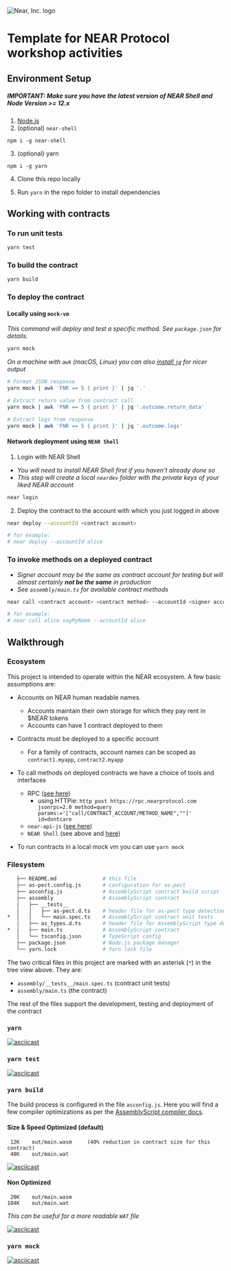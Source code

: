 ![Near, Inc. logo](https://nearprotocol.com/wp-content/themes/near-19/assets/img/logo.svg?t=1553011311)

# Template for NEAR Protocol workshop activities

## Environment Setup

##### IMPORTANT: Make sure you have the latest version of NEAR Shell and Node Version >= 12.x 

1. [Node.js](https://nodejs.org/en/download/package-manager/)
2. (optional) `near-shell`

```
npm i -g near-shell
```

3. (optional) yarn

```
npm i -g yarn
```

4. Clone this repo locally

5. Run `yarn` in the repo folder to install dependencies

## Working with contracts

### To run unit tests

```bash
yarn test
```

### To build the contract

```bash
yarn build
```

### To deploy the contract

#### Locally using `mock-vm`

*This command will deploy and test a specific method.  See `package.json` for details.*

```bash
yarn mock
```

*On a machine with `awk` (macOS, Linux) you can also [install `jq`](https://stedolan.github.io/jq/download/) for nicer output*

```bash
# Format JSON response
yarn mock | awk 'FNR == 5 { print }' | jq '.'

# Extract return value from contract call
yarn mock | awk 'FNR == 5 { print }' | jq '.outcome.return_data'

# Extract logs from response
yarn mock | awk 'FNR == 5 { print }' | jq '.outcome.logs'
```

#### Network deployment using `NEAR Shell`

1. Login with NEAR Shell

- *You will need to install NEAR Shell first if you haven't already done so*
- *This step will create a local `neardev` folder with the private keys of your liked NEAR account*

```bash
near login
```

2. Deploy the contract to the account with which you just logged in above

```bash
near deploy --accountId <contract account>

# for example: 
# near deploy --accountId alice
```

### To invoke methods on a deployed contract

- *Signer account may be the same as contract account for testing but will almost certainly **not be the same** in production*
- *See `assembly/main.ts` for available contract methods*

```bash
near call <contract account> <contract method> --accountId <signer account>

# for example: 
# near call alice sayMyName --accountId alice
```

## Walkthrough

### Ecosystem

This project is intended to operate within the NEAR ecosystem.  A few basic assumptions are:

- Accounts on NEAR human readable names. 
  - Accounts maintain their own storage for which they pay rent in $NEAR tokens
  - Accounts can have 1 contract deployed to them

- Contracts must be deployed to a specific account
  - For a family of contracts, account names can be scoped as `contract1.myapp`, `contract2.myapp`

- To call methods on deployed contracts we have a choice of tools and interfaces
  - RPC ([see here](https://docs.nearprotocol.com/docs/interaction/rpc))
    - using HTTPie: `http post https://rpc.nearprotocol.com jsonrpc=2.0 method=query params:='["call/CONTRACT_ACCOUNT/METHOD_NAME",""]' id=dontcare`
  - `near-api-js` ([see here](https://near.github.io/near-api-js/classes/_account_.account.html#functioncall))
  - `NEAR Shell` (see above and [here](https://docs.nearprotocol.com/docs/development/near-clitool))

- To run contracts in a local mock vm you can use `yarn mock`

### Filesystem

```bash
   ├── README.md               # this file
   ├── as-pect.config.js       # configuration for as-pect
   ├── asconfig.js             # AssemblyScript contract build script
   ├── assembly                # AssemblyScript contract 
   │   ├── __tests__
   │   │   ├── as-pect.d.ts    # header file for as-pect type detection
*  │   │   └── main.spec.ts    # AssemblyScript contract unit tests
   │   ├── as_types.d.ts       # header file for AssemblyScript type detection
*  │   ├── main.ts             # AssemblyScript contract
   │   └── tsconfig.json       # TypeScript config
   ├── package.json            # Node.js package manager
   └── yarn.lock               # Yarn lock file
```

The two critical files in this project are marked with an asterisk (`*`) in the tree view above.  They are:
- `assembly/__tests__/main.spec.ts` (contract unit tests)
- `assembly/main.ts` (the contract)

The rest of the files support the development, testing and deployment of the contract

### `yarn`

[![asciicast](https://asciinema.org/a/hYujvtaaO3ol9FTkzt9lOnH2j.svg)](https://asciinema.org/a/hYujvtaaO3ol9FTkzt9lOnH2j)

### `yarn test`

[![asciicast](https://asciinema.org/a/gLwYhhzPYQyW2wICQtbbz06Ph.svg)](https://asciinema.org/a/gLwYhhzPYQyW2wICQtbbz06Ph)

### `yarn build`

The build process is configured in the file `asconfig.js`.  Here you will find a few compiler optimizations as per the [AssemblyScript compiler docs](https://docs.assemblyscript.org/details/compiler).

#### Size & Speed Optimized (default)

```
 12K	out/main.wasm     (40% reduction in contract size for this contract)
 48K	out/main.wat
```

[![asciicast](https://asciinema.org/a/qPz0GYYwHRkzYkQ4kj8xpUmJM.svg)](https://asciinema.org/a/qPz0GYYwHRkzYkQ4kj8xpUmJM)

#### Non Optimized

```
 20K	out/main.wasm
104K	out/main.wat
```

*This can be useful for a more readable `WAT` file*

[![asciicast](https://asciinema.org/a/I9UJri2aVKLaBfV4ZPv6EIVnk.svg)](https://asciinema.org/a/I9UJri2aVKLaBfV4ZPv6EIVnk)


### `yarn mock`

[![asciicast](https://asciinema.org/a/uZdUCabC81di5zpVFTNvEaVns.svg)](https://asciinema.org/a/uZdUCabC81di5zpVFTNvEaVns)